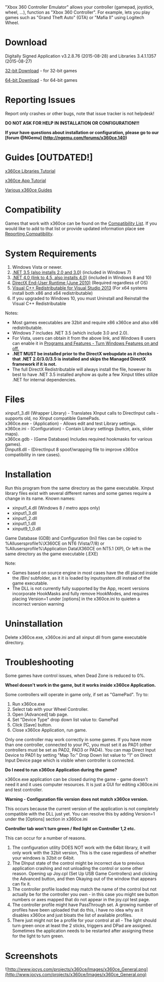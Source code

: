 "Xbox 360 Controller Emulator" allows your controller (gamepad, joystick, wheel, ...), function as "Xbox 360 Controller". For example, lets you play games such as "Grand Theft Auto" (GTA) or "Mafia II" using Logitech Wheel.

# Download

Digitally Signed Application v3.2.8.76 (2015-08-28) and Libraries 3.4.1.1357 (2015-08-27)

[32-bit Download](http://www.x360ce.com/Files/x360ce.zip) - for 32-bit games

[64-bit Download](http://www.x360ce.com/Files/x360ce_x64.zip) - for 64-bit games 

# Reporting Issues

Report only crashes or other bugs, note that issue tracker is not helpdesk! 

**DO NOT ASK FOR HELP IN INSTALLATION OR CONFIGURATION!!!**

**If your have questions about installation or configuration, please go to our [forum @NGemu] (http://ngemu.com/forums/x360ce.140)**

# Guides [OUTDATED!]

[x360ce Libraries Tutorial](http://ngemu.com/threads/x360ce-libraries-tutorial-by-resolutespider5.155310/)

[x360ce App Tutorial](http://ngemu.com/threads/tutorial-by-resolutespider5.155011/)

[Various x360ce Guides](http://ngemu.com/threads/various-x360ce-guides-by-resolutespider5.156807/)

# Compatibility
Games that work with x360ce can be found on the [Compatibility List](Wiki/CompatibilityList.md). If you would like to add to that list or provide updated information place see [Reporting Compatibility](Wiki/ReportingCompatibility.md).

# System Requirements

  1. Windows Vista or newer.
  1. [.NET 3.5 (also installs 2.0 and 3.0)](http://www.microsoft.com/en-us/download/details.aspx?id=21) (included in Windows 7)
  1. [.NET 4.0 (link to 4.5, also installs 4.0)](http://www.microsoft.com/en-us/download/details.aspx?id=30653) (included in Windows 8 and 10)
  1. [DirectX End-User Runtime (June 2010)](http://www.microsoft.com/en-us/download/details.aspx?id=35) (Required regardless of OS)
  1. [Visual C++ Redistributable for Visual Studio 2013](http://www.microsoft.com/en-us/download/details.aspx?id=40784) (For x64 systems install both x86 and x64 redistributable)
  1. If you upgraded to Windows 10, you must Uninstall and Reinstall the Visual C++ Redistributable

Notes:
  * Most games executables are 32bit and require x86 x360ce and also x86 redistributable.
  * Windows 7 includes .NET 3.5 (which include 3.0 and 2.0).
  * For Vista, users can obtain it from the above link, and Windows 8 users can enable it in [Programs and Features - Turn Windows Features on and off.](http://msdn.microsoft.com/en-us/library/hh506443.aspx)
  * **.NET MUST be installed prior to the DirectX webupdate as it checks that .NET 2.0/3.0/3.5 is installed and skips the Managed DirectX framework if it is not.**
  * The full DirectX Redistributable will always install the file, however its best to have .NET 3.5 installed anyhow as quite a few Xinput titles utilize .NET for internal dependencies.

# Files

xinput1\_3.dll (Wrapper Library) - Translates XInput calls to DirectInput calls - supports old, no XInput compatible GamePads.<br />
x360ce.exe - (Application) - Allows edit and test Library settings.<br />
x360ce.ini - (Configuration) - Contain Library settings (button, axis, slider maps).<br />
x360ce.gdb - (Game Database) Includes required hookmasks for various games).<br />
Dinput8.dll - (DirectInput 8 spoof/wrapping file to improve x360ce compatibility in rare cases).

# Installation

Run this program from the same directory as the game executable. Xinput library files exist with several different names and some games require a change in its name. Known names:

  * xinput1\_4.dll (Windows 8 / metro apps only)
  * xinput1\_3.dll
  * xinput1\_2.dll
  * xinput1\_1.dll
  * xinput9\_1\_0.dll

Game Database (GDB) and Configuration (Ini) files can be copied to %Allusersprofile%\X360CE on NT6 (Vista/7/8) or %Allusersprofile%\Application Data\X360CE on NT5.1 (XP), Or left in the same directory as the game executable (.EXE)

Note:
  * Games based on source engine in most cases have the dll placed inside the /Bin/ subfolder, as it it is loaded by inputsystem.dll instead of the game executable.
  * The DLL is not currently fully supported by the App, recent versions incorporate HookMasks and fully remove HookModes, and requires placing Version=1 under [options] in the x360ce.ini to quieten a incorrect version warning

# Uninstallation

Delete x360ce.exe, x360ce.ini and all xinput dll from game executable directory.

# Troubleshooting

Some games have control issues, when Dead Zone is reduced to 0%.

**Wheel doesn't work in the game, but it works inside x360ce Application.**

Some controllers will operate in game only, if set as "GamePad". Try to:

  1. Run x360ce.exe
  1. Select tab with your Wheel Controller.
  1. Open [Advanced] tab page.
  1. Set "Device Type" drop down list value to: GamePad
  1. Click [Save] button.
  1. Close x360ce Application, run game.
 
Only one controller may work correctly in some games. If you have more than one controller, connected to your PC, you must set it as PAD1 (other controllers must be set as PAD2, PAD3 or PAD4). You can map Direct Input Device to PAD1 by setting "Map To:" Drop Down list value to "1" on Direct Input Device page which is visible when controller is connected.

**Do I need to run x360ce Application during the game?**

x360ce.exe application can be closed during the game - game doesn't need it and it uses computer resources. It is just a GUI for editing x360ce.ini and test controller. 

**Warning - Configuration file version does not match x360ce version.**

This occurs because the current version of the application is not completely compatible with the DLL just yet.
You can resolve this by adding Version=1 under the [Options] section in x360ce.ini

**Controller tab won't turn green / Red light on Controller 1,2 etc.**

This can occur for a number of reasons.

  1. The configuration utility DOES NOT work with the 64bit library, it will only work with the 32bit version, This is the case regardless of whether your windows is 32bit or 64bit.
  1. The DInput state of the control might be incorrect due to previous application crashing and not unloading the control or some other reason. Opening up Joy.cpl (Set Up USB Game Controllers) and clicking the Advanced button, and then Okaying out of the window that appears can fix it.
  1. The controller profile loaded may match the name of the control but not actually be for the controller you own - in this case you might see button numbers or axes mapped that do not appear in the joy.cpl test page.
  1. The controller profile might have PassThrough set. A growing number of profiles have been uploaded that do this, i have no idea why as it disables x360ce and just bloats the list of available profiles.
  1. There just might not be a profile for your control at all - The light should turn green once at least the 2 sticks, triggers and DPad are assigned. Sometimes the application needs to be restarted after assigning these for the light to turn green.

# Screenshots

![http://www.jocys.com/projects/x360ce/Images/x360ce_General.png](http://www.jocys.com/projects/x360ce/Images/x360ce_General.png)
